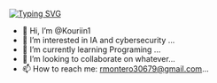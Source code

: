 [![Typing SVG](https://readme-typing-svg.demolab.com?font=Fira+Code&pause=1000&center=true&vCenter=true&random=true&width=435&lines=Roger+Montero;Learning+new+technologies)](https://git.io/typing-svg)

- 👋 Hi, I’m @Kouriin1
- 👀 I’m interested in IA and cybersecurity ...
- 🌱 I’m currently learning Programing ...
- 💞️ I’m looking to collaborate on whatever...
- 📫 How to reach me: rmontero30679@gmail.com...

<!---
Kouriin1/Kouriin1 is a ✨ special ✨ repository because its `README.md` (this file) appears on your GitHub profile.
You can click the Preview link to take a look at your changes.
--->
